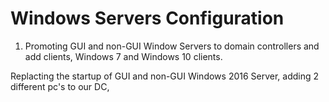 # Windows Servers Configuration

1. Promoting GUI and non-GUI Window Servers to domain controllers and add clients, Windows 7 and Windows 10 clients.

Replacting the startup of GUI and non-GUI Windows 2016 Server, adding 2 different pc's to our DC, 